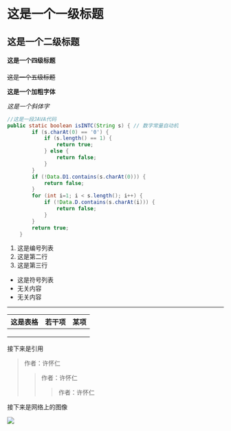 # 这是一个一级标题

## 这是一个二级标题

#### 这是一个四级标题

~~这是一个五级标题~~

**这是一个加粗字体**

*这是一个斜体字*

```java
//这是一段JAVA代码
public static boolean isINTC(String s) { // 数字常量自动机
		if (s.charAt(0) == '0') {
			if (s.length() == 1) {
				return true;
			} else {
				return false;
			}
		}
		if (!Data.D1.contains(s.charAt(0))) {
			return false;
		}
		for (int i=1; i < s.length(); i++) {
			if (!Data.D.contains(s.charAt(i))) {
				return false;
			}
		}
		return true;
	}
```

1. 这是编号列表
2. 这是第二行
3. 这是第三行

- 这是符号列表
- 无关内容
- 无关内容

------

| 这是表格 | 若干项 | 某项 |
| -------- | ------ | ---- |
|          |        |      |
|          |        |      |
|          |        |      |

接下来是引用

> 作者：许怀仁
>
> > 作者：许怀仁
> >
> > > 作者：许怀仁

接下来是网络上的图像

![](https://gss0.baidu.com/70cFfyinKgQFm2e88IuM_a/baike/pic/item/77094b36acaf2eddb8f23230831001e9380193e3.jpg)



